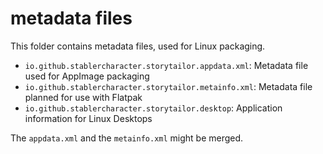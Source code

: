 # metadata files

This folder contains metadata files, used for Linux packaging.

- `io.github.stablercharacter.storytailor.appdata.xml`: Metadata file used for AppImage packaging
- `io.github.stablercharacter.storytailor.metainfo.xml`: Metadata file planned for use with Flatpak
- `io.github.stablercharacter.storytailor.desktop`: Application information for Linux Desktops

The `appdata.xml` and the `metainfo.xml` might be merged.
